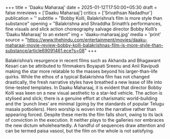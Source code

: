 +++
title = 'Daaku Maharaaj'
date = 2025-01-12T17:50:00+05:30
draft = false
mreviews = ['Daaku Maharaaj']
critics = ['Srivathsan Nadadhur']
publication = ''
subtitle = "Bobby Kolli, Balakrishna’s film is more style than substance"
opening = "Balakrishna and Shraddha Srinath’s performances, fine visuals and slick action choreography salvage director Bobby Kolli’s ‘Daaku Maharaaj’ to an extent"
img = 'daaku-maharaaj.jpg'
media = 'print'
source = "https://www.thehindu.com/entertainment/movies/daaku-maharaaj-movie-review-bobby-kolli-balakrishnas-film-is-more-style-than-substance/article69091461.ece?s=08"
+++

Balakrishna’s resurgence in recent films such as Akhanda and Bhagawant Kesari can be attributed to filmmakers Boyapati Sreenu and Anil Ravipudi making the star more relatable to the masses beyond his larger-than-life quirks. While the ethos of a typical Balakrishna film has not changed drastically, the fresh narrative styles have breathed a new lease of life into time-tested templates. In Daaku Maharaaj, it is evident that director Bobby Kolli was keen on a new visual aesthetic to a star-led vehicle. The action is stylised and slick; there is a genuine effort at charismatic world-building and the ‘punch lines’ are minimal (going by the standards of popular Telugu masala potboilers). Hero worship is woven into the narrative rather than appearing forced. Despite these merits the film falls short, owing to its lack of conviction in the execution. It neither plays to the galleries nor embraces the new dictum wholeheartedly. A handful of sequences draw attention and can be termed paisa vasool, but the film on the whole is not satisfying.
